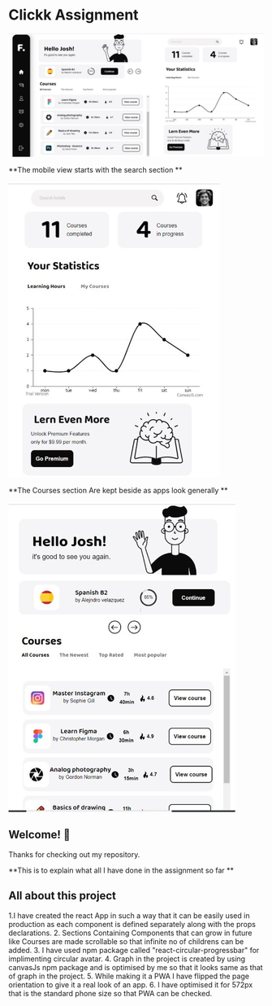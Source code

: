 # Clickk Assignment 

![Desktop preview](img1.jpeg)

**The mobile view starts with the search section **

![start preview](img2.jpeg)

**The Courses section Are kept beside as apps look generally **

![end preview](img3.jpeg)

## Welcome! 👋

Thanks for checking out my repository.

**This is to explain what all I have done in the assignment so far **

## All about this project

1.I have created the react App in such a way that it can be easily used in production as each component is defined separately along with the props declarations.
2. Sections Containing Components that can grow in future like Courses are made scrollable so that infinite no of childrens can be added.
3. I have used npm package called "react-circular-progressbar" for implimenting circular avatar.
4. Graph in the project is created by using canvasJs npm package and is optimised by me so that it looks same as that of graph in the project.
5. While making it a PWA I have flipped the page orientation to give it a real look of an app.
6. I have optimised it for 572px that is the standard phone size so that PWA can be checked.


